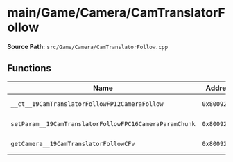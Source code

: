 # main/Game/Camera/CamTranslatorFollow

**Source Path:** `src/Game/Camera/CamTranslatorFollow.cpp`

## Functions

| Name | Address | Match % |
|------|---------|---------|
| `__ct__19CamTranslatorFollowFP12CameraFollow` | `0x80092E74` | :white_check_mark: (100.0%) |
| `setParam__19CamTranslatorFollowFPC16CameraParamChunk` | `0x80092E88` | :white_check_mark: (100.0%) |
| `getCamera__19CamTranslatorFollowCFv` | `0x80092EB8` | :white_check_mark: (100.0%) |